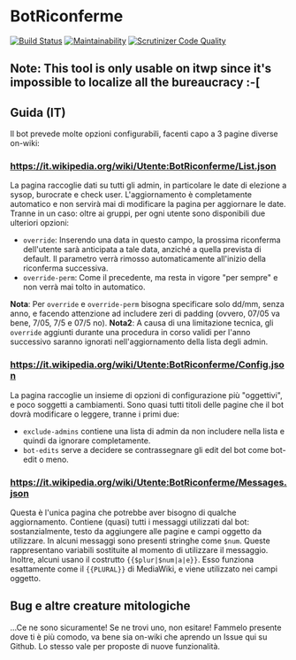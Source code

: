 # BotRiconferme

[![Build Status](https://travis-ci.com/Daimona/BotRiconferme.svg?branch=master)](https://travis-ci.com/Daimona/BotRiconferme)
[![Maintainability](https://api.codeclimate.com/v1/badges/18075a20c88c92e8f909/maintainability)](https://codeclimate.com/github/Daimona/BotRiconferme/maintainability)
[![Scrutinizer Code Quality](https://scrutinizer-ci.com/g/Daimona/BotRiconferme/badges/quality-score.png?b=master)](https://scrutinizer-ci.com/g/Daimona/BotRiconferme/?branch=master)

## Note: This tool is only usable on itwp since it's impossible to localize all the bureaucracy :-[

## Guida (IT)
Il bot prevede molte opzioni configurabili, facenti capo a 3 pagine diverse on-wiki:

### https://it.wikipedia.org/wiki/Utente:BotRiconferme/List.json
La pagina raccoglie dati su tutti gli admin, in particolare le date di elezione a sysop, burocrate e check user. L'aggiornamento è completamente automatico e non servirà mai di modificare la pagina per aggiornare le date. Tranne in un caso: oltre ai gruppi, per ogni utente sono disponibili due ulteriori opzioni:
  * `override`: Inserendo una data in questo campo, la prossima riconferma dell'utente sarà anticipata a tale data, anziché a quella prevista di default. Il parametro verrà rimosso automaticamente all'inizio della riconferma successiva.
  * `override-perm`: Come il precedente, ma resta in vigore "per sempre" e non verrà mai tolto in automatico.

**Nota**: Per `override` e `override-perm` bisogna specificare solo dd/mm, senza anno, e facendo attenzione ad includere zeri di padding (ovvero, 07/05 va bene, 7/05, 7/5 e 07/5 no).
**Nota2**: A causa di una limitazione tecnica, gli `override` aggiunti durante una procedura in corso validi per l'anno successivo saranno ignorati nell'aggiornamento della lista degli admin.

### https://it.wikipedia.org/wiki/Utente:BotRiconferme/Config.json
La pagina raccoglie un insieme di opzioni di configurazione più "oggettivi", e poco soggetti a cambiamenti. Sono quasi tutti titoli delle pagine che il bot dovrà modificare o leggere, tranne i primi due:
 * `exclude-admins` contiene una lista di admin da non includere nella lista e quindi da ignorare completamente.
 * `bot-edits` serve a decidere se contrassegnare gli edit del bot come bot-edit o meno.
 
 ### https://it.wikipedia.org/wiki/Utente:BotRiconferme/Messages.json
 Questa è l'unica pagina che potrebbe aver bisogno di qualche aggiornamento. Contiene (quasi) tutti i messaggi utilizzati dal bot: sostanzialmente, testo da aggiungere alle pagine e campi oggetto da utilizzare. In alcuni messaggi sono presenti stringhe come `$num`. Queste rappresentano variabili sostituite al momento di utilizzare il messaggio. Inoltre, alcuni usano il costrutto `{{$plur|$num|a|e}}`. Esso funziona esattamente come il `{{PLURAL}}` di MediaWiki, e viene utilizzato nei campi oggetto.
 
 ## Bug e altre creature mitologiche
 ...Ce ne sono sicuramente! Se ne trovi uno, non esitare! Fammelo presente dove ti è più comodo, va bene sia on-wiki che aprendo un Issue qui su Github. Lo stesso vale per proposte di nuove funzionalità.
